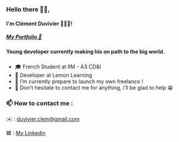 
### Hello there 👋🏻,
#### I'm Clément Duvivier 🧑🏻‍💻!
##### <a href="https://www.cduvivier.dev">My Portfolio 👀</a>
#### Young developer currently making his on path to the big world.
### 
- 🎓 French Student at IIM - A3 CD&I
- 🍋 Developer at Lemon Learning
- 🌱 I’m currently prepare to launch my own freelance !
- 💬 Don't hesitate to contact me for anything, i'll be glad to help 😁
### 📫 How to contact me : 
✉️ : duvivier.clem@gmail.com

🟦 : <a href="https://www.linkedin.com/in/clementduvivier" target="_blank">My Linkedin</a>